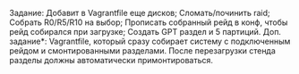 Задание:
  Добавит в Vagrantfile еще дисков;
  Сломать/починить raid;
  Собрать R0/R5/R10 на выбор;
  Прописать собранный рейд в конф, чтобы рейд собирался при загрузке;
  Cоздать GPT раздел и 5 партиций.
Доп. задание*: 
  Vagrantfile, который сразу собирает систему с подключенным рейдом и смонтированными разделами. После перезагрузки стенда разделы должны автоматически примонтироваться.
